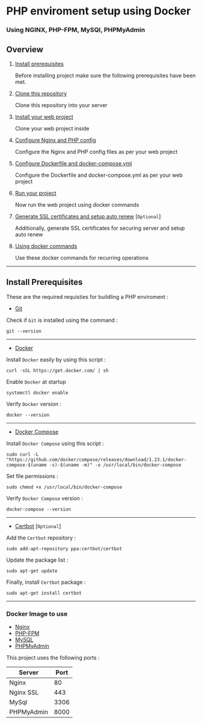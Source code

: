# PHP enviroment setup using Docker
### Using NGINX, PHP-FPM, MySQl, PHPMyAdmin

## Overview

1. [Install prerequisites](#install-prerequisites)

    Before installing project make sure the following prerequisites have been met.

2. [Clone this repository](#clone-this-repository)

    Clone this repository into your server

3. [Install your web project](#install-your-web-project)

    Clone your web project inside

4. [Configure Nginx and PHP config](#configure-nginx-php-config)

    Configure the Nginx and PHP config files as per your web project
    
5. [Configure Dockerfile and docker-compose.yml](#configure-dockerfile-and-docker-compose.yml)

    Configure the Dockerfile and docker-compose.yml as per your web project

6. [Run your project](#run-your-project)

    Now run the web project using docker commands
    
7. [Generate SSL certificates and setup auto renew](#generate-ssl-certificates-and-setup-auto-renew) [`Optional`]

    Additionally, generate SSL certificates for securing server and setup auto renew

8. [Using docker commands](#using-docker-commands)

    Use these docker commands for recurring operations
___

## Install Prerequisites

These are the required requisties for buildling a PHP enviroment :

* [Git](https://git-scm.com/downloads)

Check if `Git` is installed using the command :

```
git --version
```

___

* [Docker](https://docs.docker.com/engine/installation/)

Install `Docker` easily by using this script :

```
curl -sSL https://get.docker.com/ | sh
```

Enable `Docker` at startup

```
systemctl docker enable
```

Verify `Docker` version :

```
docker --version
```

___

* [Docker Compose](https://docs.docker.com/compose/install/)

Install `Docker Compose` using this script :

```
sudo curl -L "https://github.com/docker/compose/releases/download/1.23.1/docker-compose-$(uname -s)-$(uname -m)" -o /usr/local/bin/docker-compose
```

Set file permissions :

```
sudo chmod +x /usr/local/bin/docker-compose
```

Verify `Docker Compose` version :

```
docker-compose --version
```

___

* [Certbot](https://certbot.eff.org/) [`Optional`]

Add the `Certbot` repository :

```
sudo add-apt-repository ppa:certbot/certbot
```

Update the package list :

```
sudo apt-get update
```

Finally, install `Certbot` package :

```
sudo apt-get install certbot
```

___

### Docker Image to use

* [Nginx](https://hub.docker.com/_/nginx/)
* [PHP-FPM](https://hub.docker.com/r/nanoninja/php-fpm/)
* [MySQL](https://hub.docker.com/_/mysql/)
* [PHPMyAdmin](https://hub.docker.com/r/phpmyadmin/phpmyadmin/)


This project uses the following ports :

| Server     | Port |
|------------|------|
| Nginx      | 80   |
| Nginx SSL  | 443  |
| MySql      | 3306 |
| PHPMyAdmin | 8000 |
